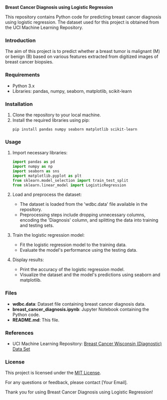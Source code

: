 **Breast Cancer Diagnosis using Logistic Regression**

This repository contains Python code for predicting breast cancer diagnosis using logistic regression. The dataset used for this project is obtained from the UCI Machine Learning Repository.

### Introduction
The aim of this project is to predict whether a breast tumor is malignant (M) or benign (B) based on various features extracted from digitized images of breast cancer biopsies.

### Requirements
- Python 3.x
- Libraries: pandas, numpy, seaborn, matplotlib, scikit-learn

### Installation
1. Clone the repository to your local machine.
2. Install the required libraries using pip:
   ```
   pip install pandas numpy seaborn matplotlib scikit-learn
   ```

### Usage
1. Import necessary libraries:
   ```python
   import pandas as pd
   import numpy as np
   import seaborn as sns
   import matplotlib.pyplot as plt
   from sklearn.model_selection import train_test_split
   from sklearn.linear_model import LogisticRegression
   ```

2. Load and preprocess the dataset:
   - The dataset is loaded from the 'wdbc.data' file available in the repository.
   - Preprocessing steps include dropping unnecessary columns, encoding the 'Diagnosis' column, and splitting the data into training and testing sets.

3. Train the logistic regression model:
   - Fit the logistic regression model to the training data.
   - Evaluate the model's performance using the testing data.

4. Display results:
   - Print the accuracy of the logistic regression model.
   - Visualize the dataset and the model's predictions using seaborn and matplotlib.

### Files
- **wdbc.data**: Dataset file containing breast cancer diagnosis data.
- **breast_cancer_diagnosis.ipynb**: Jupyter Notebook containing the Python code.
- **README.md**: This file.

### References
- UCI Machine Learning Repository: [Breast Cancer Wisconsin (Diagnostic) Data Set](https://archive.ics.uci.edu/ml/datasets/Breast+Cancer+Wisconsin+(Diagnostic))


### License
This project is licensed under the [MIT License](https://opensource.org/licenses/MIT).

For any questions or feedback, please contact [Your Email].

Thank you for using Breast Cancer Diagnosis using Logistic Regression!
